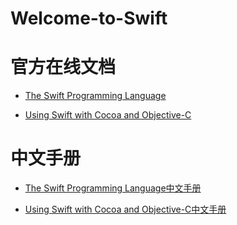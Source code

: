 Welcome-to-Swift
================

# 官方在线文档
-  [The Swift Programming Language](https://developer.apple.com/library/prerelease/ios/documentation/Swift/Conceptual/Swift_Programming_Language/index.html#//apple_ref/doc/uid/TP40014097)

-  [Using Swift with Cocoa and Objective-C](https://developer.apple.com/library/prerelease/ios/documentation/Swift/Conceptual/BuildingCocoaApps/index.html#//apple_ref/doc/uid/TP40014216)
  
# 中文手册
-  [The Swift Programming Language中文手册](./TheSwiftProgrammingLanguage中文手册.md )

-  [Using Swift with Cocoa and Objective-C中文手册](./UsingSwiftwithCocoaandObjective-C中文手册.md)
